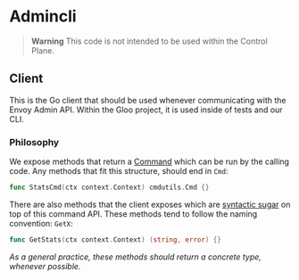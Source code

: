 # Admincli

> **Warning**
> This code is not intended to be used within the Control Plane.

## Client
This is the Go client that should be used whenever communicating with the Envoy Admin API. Within the Gloo project, it is used inside of tests and our CLI.

### Philosophy
We expose methods that return a [Command](/pkg/utils/cmdutils/cmd.go) which can be run by the calling code. Any methods that fit this structure, should end in `Cmd`:
```go
func StatsCmd(ctx context.Context) cmdutils.Cmd {}
```

There are also methods that the client exposes which are [syntactic sugar](https://en.wikipedia.org/wiki/Syntactic_sugar) on top of this command API. These methods tend to follow the naming convention: `GetX`:
```go
func GetStats(ctx context.Context) (string, error) {}
```
_As a general practice, these methods should return a concrete type, whenever possible._
